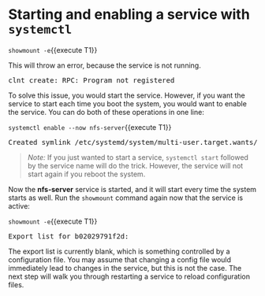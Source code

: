 # Starting and enabling a service with `systemctl`

`showmount -e`{{execute T1}}

This will throw an error, because the service is not running.

<pre class=file>
clnt_create: RPC: Program not registered
</pre>

To solve this issue, you would start the service. However, if you want the service
to start each time you boot the system, you would want to enable the service. You can
do both of these operations in one line:

`systemctl enable --now nfs-server`{{execute T1}}

<pre class=file>
Created symlink /etc/systemd/system/multi-user.target.wants/nfs-server.service → /usr/lib/systemd/system/nfs-server.service
</pre>

>_Note:_ If you just wanted to start a service, `systemctl start`
followed by the service name will do the trick. However, the service
will not start again if you reboot the system. 


Now the __nfs-server__ service is started, and it will start every time the
system starts as well. Run the `showmount` command again now that the service
is active:

`showmount -e`{{execute T1}}

<pre class=file>
Export list for b02029791f2d:
</pre>

The export list is currently blank, which is something controlled by a
configuration file. You may assume that changing a config file would
immediately lead to changes in the service, but this is not the case.
The next step will walk you through restarting a service to reload configuration
files.
